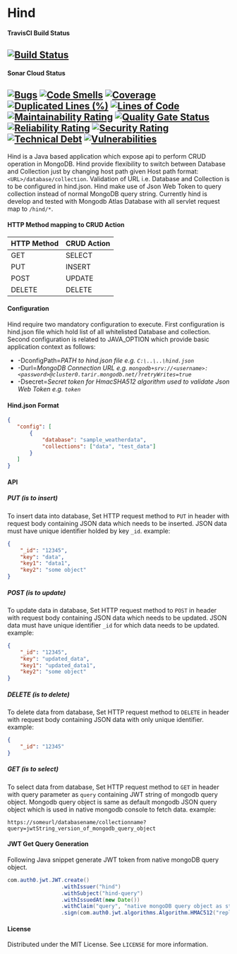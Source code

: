 # Hind

#### TravisCI Build Status
[![Build Status](https://travis-ci.com/vishalsonar/hind.svg?branch=main)](https://travis-ci.com/vishalsonar/hind) 
---

#### Sonar Cloud Status
[![Bugs](https://sonarcloud.io/api/project_badges/measure?project=vishalsonar_hind&metric=bugs)](https://sonarcloud.io/dashboard?id=vishalsonar_hind) [![Code Smells](https://sonarcloud.io/api/project_badges/measure?project=vishalsonar_hind&metric=code_smells)](https://sonarcloud.io/dashboard?id=vishalsonar_hind) [![Coverage](https://sonarcloud.io/api/project_badges/measure?project=vishalsonar_hind&metric=coverage)](https://sonarcloud.io/dashboard?id=vishalsonar_hind) [![Duplicated Lines (%)](https://sonarcloud.io/api/project_badges/measure?project=vishalsonar_hind&metric=duplicated_lines_density)](https://sonarcloud.io/dashboard?id=vishalsonar_hind) [![Lines of Code](https://sonarcloud.io/api/project_badges/measure?project=vishalsonar_hind&metric=ncloc)](https://sonarcloud.io/dashboard?id=vishalsonar_hind) [![Maintainability Rating](https://sonarcloud.io/api/project_badges/measure?project=vishalsonar_hind&metric=sqale_rating)](https://sonarcloud.io/dashboard?id=vishalsonar_hind) [![Quality Gate Status](https://sonarcloud.io/api/project_badges/measure?project=vishalsonar_hind&metric=alert_status)](https://sonarcloud.io/dashboard?id=vishalsonar_hind) [![Reliability Rating](https://sonarcloud.io/api/project_badges/measure?project=vishalsonar_hind&metric=reliability_rating)](https://sonarcloud.io/dashboard?id=vishalsonar_hind) [![Security Rating](https://sonarcloud.io/api/project_badges/measure?project=vishalsonar_hind&metric=security_rating)](https://sonarcloud.io/dashboard?id=vishalsonar_hind) [![Technical Debt](https://sonarcloud.io/api/project_badges/measure?project=vishalsonar_hind&metric=sqale_index)](https://sonarcloud.io/dashboard?id=vishalsonar_hind) [![Vulnerabilities](https://sonarcloud.io/api/project_badges/measure?project=vishalsonar_hind&metric=vulnerabilities)](https://sonarcloud.io/dashboard?id=vishalsonar_hind)
---

Hind is a Java based application which expose api to perform CRUD operation in MongoDB. Hind provide flexibility to switch between Database and Collection just by changing host path given Host path format: `<URL>/database/collection`. Validation of URL i.e. Database and Collection is to be configured in hind.json. Hind make use of Json Web Token to query collection instead of normal MongoDB query string. Currently hind is develop and tested with Mongodb Atlas Database with all servlet request map to `/hind/*`.

#### HTTP Method mapping to CRUD Action

HTTP Method | CRUD Action 
------------|------------ 
GET         | SELECT
PUT         | INSERT
POST        | UPDATE
DELETE      | DELETE

#### Configuration

Hind require two mandatory configuration to execute. First configuration is hind.json file which hold list of all whitelisted Database and collection. Second configuration is related to JAVA_OPTION which provide basic application context as follows:
* -DconfigPath=_PATH to hind.json file e.g. `C:\..\..\hind.json`_
* -Durl=_MongoDB Connection URL e.g. `mongodb+srv://<username>:<password>@cluster0.tarir.mongodb.net/?retryWrites=true`_
* -Dsecret=_Secret token for HmacSHA512 algorithm used to validate Json Web Token e.g. `token`_

#### Hind.json Format

 ```json
 {
    "config": [
        {
            "database": "sample_weatherdata",
            "collections": ["data", "test_data"]
        }
    ]
}
```

#### API

##### PUT (_is to insert_)
To insert data into database, Set HTTP request method to `PUT` in header with request body containing JSON data which needs to be inserted. JSON data must have unique identifier holded by key `_id`. example:
```json
{
    "_id": "12345",
    "key": "data",
    "key1": "data1",
    "key2": "some object"
}
```
##### POST (_is to update_)
To update data in database, Set HTTP request method to `POST` in header with request body containing JSON data which needs to be updated. JSON data must have unique identifier `_id` for which data needs to be updated. example:
```json
{
    "_id": "12345",
    "key": "updated_data",
    "key1": "updated_data1",
    "key2": "some object"
}
```
##### DELETE (_is to delete_)
To delete data from database, Set HTTP request method to `DELETE` in header with request body containing JSON data with only unique identifier. example:
```json
{
    "_id": "12345"
}
```
##### GET (_is to select_)
To select data from database, Set HTTP request method to `GET` in header with query parameter as `query` containing JWT string of mongodb query object. Mongodb query object is same as default mongodb JSON query object which is used in native mongodb console to fetch data. example:
```
https://someurl/databasename/collectionname?query=jwtString_version_of_mongodb_query_object
```

#### JWT Get Query Generation
Following Java snippet generate JWT token from native mongoDB query object.
```java
com.auth0.jwt.JWT.create()
                 .withIssuer("hind")
                 .withSubject("hind-query")
                 .withIssuedAt(new Date())
                 .withClaim("query", "native mongoDB query object as string")
                 .sign(com.auth0.jwt.algorithms.Algorithm.HMAC512("replace with JAVA_OPTION -Dsecret value"));
```

#### License
Distributed under the MIT License. See `LICENSE` for more information.
